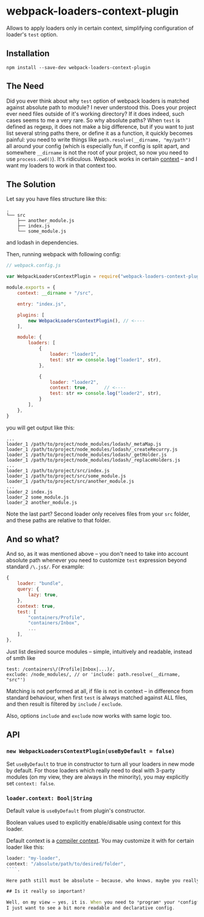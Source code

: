 # webpack-loaders-context-plugin

Allows to apply loaders only in certain context, simplifying configuration of loader's `test` option.

## Installation

```
npm install --save-dev webpack-loaders-context-plugin
```

## The Need

Did you ever think about why `test` option of webpack loaders is matched against absolute path to module? I never understood this. Does your project ever need files outside of it's working directory? If it does indeed, such cases seems to me a very rare. So why absolute paths? When `test` is defined as regexp, it does not make a big difference, but if you want to just list several string paths there, or define it as a function, it quickly becomes painful: you need to write things like `path.resolve(__dirname, "my/path")` all around your config (which is especially fun, if config is split apart, and somewhere `__dirname` is not the root of your project, so now you need to use `process.cwd()`). It's ridiculous. Webpack works in certain [context](https://webpack.github.io/docs/configuration.html#context) – and I want my loaders to work in that context too.

## The Solution

Let say you have files structure like this:
```
.
└── src
	├── another_module.js
	├── index.js
	└── some_module.js
```
and lodash in dependencies.

Then, running webpack with following config:

```js
// webpack.config.js

var WebpackLoadersContextPlugin = require("webpack-loaders-context-plugin")

module.exports = {
	context: __dirname + "/src",

	entry: "index.js",

	plugins: [
		new WebpackLoadersContextPlugin(), // <----
	],

	module: {
		loaders: [
			{
				loader: "loader1",
				test: str => console.log("loader1", str),
			},

			{
				loader: "loader2",
				context: true, 		// <----
				test: str => console.log("loader2", str),
			}
		],
	},
}
```

you will get output like this:

```
...
loader_1 /path/to/project/node_modules/lodash/_metaMap.js
loader_1 /path/to/project/node_modules/lodash/_createRecurry.js
loader_1 /path/to/project/node_modules/lodash/_getHolder.js
loader_1 /path/to/project/node_modules/lodash/_replaceHolders.js
...
loader_1 /path/to/project/src/index.js
loader_1 /path/to/project/src/some_module.js
loader_1 /path/to/project/src/another_module.js
...
loader_2 index.js
loader_2 some_module.js
loader_2 another_module.js
```

Note the last part? Second loader only receives files from your `src` folder, and these paths are relative to that folder.

## And so what?

And so, as it was mentioned above – you don't need to take into account absolute path whenever you need to customize `test` expression beyond standard `/\.js$/`. For example:
```js
{
	loader: "bundle",
	query: {
		lazy: true,
	},
	context: true,
	test: [
		"containers/Profile",
		"containers/Inbox",
		...
	],
},
```

Just list desired source modules – simple, intuitively and readable, instead of smth like

```
test: /containers\/(Profile|Inbox|...)/,
exclude: /node_modules/, // or 'include: path.resolve(__dirname, "src"')
```

Matching is not performed at all, if file is not in context – in difference from standard behaviour, when first `test` is always matched against ALL files, and then result is filtered by `include` / `exclude`.

Also, options `include` and `exclude` now works with same logic too.

## API

### `new WebpackLoadersContextPlugin(useByDefault = false)`

Set `useByDefault` to true in constructor to turn all your loaders in new mode by default.
For those loaders which really need to deal with 3-party modules (on my view, they are always in the minority), you may explicitly set `context: false`.

### `loader.context: Bool|String`

Default value is `useByDefault` from plugin's constructor.

Boolean values used to explicitly enable/disable using context for this loader.

Default context is a [compiler context](https://webpack.github.io/docs/configuration.html#context).
You may customize it with for certain loader like this:

```js
loader: "my-loader",
context: "/absolute/path/to/desired/folder",
````. 

Here path still must be absolute – because, who knows, maybe you really need something from outside of working dir?

## Is it really so important?

Well, on my view – yes, it is. When you need to *program* your *config* even in simplest it's parts (using things like `path.resolve` all around, or `loader: "my-loader?" + JSON.stringify({ ... })`) – it's not how it should be. 
I just want to see a bit more readable and declarative config.